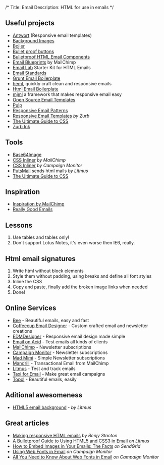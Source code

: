 /*
Title: Email
Description: HTML for use in emails
*/


## Useful projects

* [Antwort](https://github.com/InterNations/antwort) (Responsive email templates)
* [Background Images](http://backgrounds.cm/)
* [Bojler](https://bojler.slicejack.com/)
* [Bullet proof buttons](http://buttons.cm/)
* [Bulletproof HTML Email Components](https://www.sendwithus.com/resources/bulletproof-html-email-components)
* [Email Blueprints](https://github.com/mailchimp/email-blueprints) by MailChimp
* [Email Lab](seesparkbox.com/foundry/email_lab_a_starter_kit_for_html_emails) Starter Kit for HTML Emails
* [Email Standards](http://www.email-standards.org/)
* [Grunt Email Boilerplate](https://github.com/dwightjack/grunt-email-boilerplate)
* [heml](https://heml.io/), quickly craft clean and responsive emails
* [Html Email Boilerplate](http://htmlemailboilerplate.com/)
* [mjml](https://mjml.io/) a framework that makes responsive email easy
* [Open Source Email Templates](https://www.sendwithus.com/resources/templates)
* [Pulp](http://pulp.glitchpack.com/)
* [Responsive Email Patterns](http://responsiveemailpatterns.com/)
* [Responsive Email Templates](https://zurb.com/playground/responsive-email-templates) *by Zurb*
* [The Ultimate Guide to CSS](https://www.campaignmonitor.com/css/)
* [Zurb Ink](http://zurb.com/ink/)


## Tools

* [Base64Image](http://base64image.org/)
* [CSS Inliner](http://beaker.mailchimp.com/inline-css) *by MailChimp*
* [CSS Inliner](https://inliner.cm/) *by Campaign Monitor*
* [PutsMail](https://putsmail.com/) sends html mails *by Litmus*
* [The Ultimate Guide to CSS](https://www.campaignmonitor.com/css/)


## Inspiration

* [Inspiration by MailChimp](http://inspiration.mailchimp.com/)
* [Really Good Emails](http://reallygoodemails.com/)


## Lessons

1. Use tables and tables only!
2. Don't support Lotus Notes, it's even worse then IE6, really.


## Html email signatures

1. Write html without block elements
2. Style them without padding, using breaks and define all font styles
3. Inline the CSS
4. Copy and paste, finally add the broken image links when needed
5. Done!


## Online Services

* [Bee](https://beefree.io/) - Beautiful emails, easy and fast
* [Coffeecup Email Designer](https://www.coffeecup.com/email-designer/) - Custom crafted email and newsletter creations
* [EDMDesigner](https://edmdesigner.com/) - Responsive email design made simple
* [Email on Acid](https://www.emailonacid.com/) - Test emails all kinds of clients
* [MailChimp](http://mailchimp.com/) - Newsletter subscriptions
* [Campaign Monitor](http://www.campaignmonitor.com/) - Newsletter subscriptions
* [Mad Mimi](https://madmimi.com/) - Simple Newsletter subscriptions
* [Mandrill](http://mandrill.com/) - Transactional Email from MailChimp
* [Litmus](https://litmus.com/) - Test and track emails
* [Taxi for Email](http://taxiforemail.com/) - Make great email campaigns
* [Topol](https://topol.io/) - Beautiful emails, easily


## Aditional awesomeness

* [HTML5 email background](https://litmus.com/blog/how-to-code-html5-video-background-in-email) - *by Litmus*


## Great articles

* [Making responsive HTML emails](http://www.benjystanton.co.uk/blog/making-responsive-html-emails/) *by Benjy Stanton*
* [A Bulletproof Guide to Using HTML5 and CSS3 in Email ](https://litmus.com/blog/a-bulletproof-guide-to-using-html5-and-css3-in-email) *on Litmus*
* [How to Embed Images in Your Emails: The Facts](https://sendgrid.com/blog/embedding-images-emails-facts/) *on SendGrid*
* [Using Web Fonts in Email](https://www.campaignmonitor.com/blog/email-marketing/2019/04/using-web-fonts-in-email/) *on Campaign Monitor*
* [All You Need to Know About Web Fonts in Email](https://www.campaignmonitor.com/resources/guides/web-fonts-in-email/) *on Campaign Monitor*
